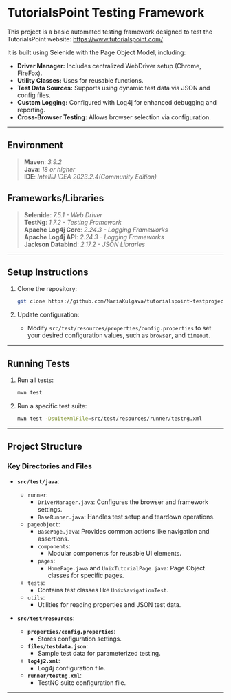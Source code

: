 # TutorialsPoint Testing Framework

This project is a basic automated testing framework designed to test the TutorialsPoint website: https://www.tutorialspoint.com/


It is built using Selenide with the Page Object Model, including:

- **Driver Manager:** Includes centralized WebDriver setup (Chrome, FireFox).
- **Utility Classes:** Uses for reusable functions.
- **Test Data Sources:** Supports using dynamic test data via JSON and config files.
- **Custom Logging:** Configured with Log4j for enhanced debugging and reporting.
- **Cross-Browser Testing:** Allows browser selection via configuration.

---

## **Environment**
> **Maven**: <em>3.9.2</em><br/>
> **Java**: <em>18 or higher</em><br/>
> **IDE**: <em>IntelliJ IDEA 2023.2.4(Community Edition)</em><br/>

## **Frameworks/Libraries**
> **Selenide**: <em>7.5.1 - Web Driver</em><br/>
> **TestNg**: <em>1.7.2 - Testing Framework</em><br/>
> **Apache Log4j Core**: <em>2.24.3 - Logging Frameworks</em><br/>
> **Apache Log4j API**: <em>2.24.3 - Logging Frameworks</em><br/>
> **Jackson Databind**: <em>2.17.2 - JSON Libraries</em><br/>

---

## Setup Instructions

1. Clone the repository:

   ```bash
   git clone https://github.com/MariaKulgava/tutorialspoint-testproject.git
   ```

2. Update configuration:
    - Modify `src/test/resources/properties/config.properties` to set your desired configuration values, such as `browser`, and `timeout`.

---

## Running Tests

1. Run all tests:

   ```bash
   mvn test
   ```

2. Run a specific test suite:

   ```bash
   mvn test -DsuiteXmlFile=src/test/resources/runner/testng.xml
   ```

---

## Project Structure

### **Key Directories and Files**

- **`src/test/java`**:
   - `runner`:
      - `DriverManager.java`: Configures the browser and framework settings.
      - `BaseRunner.java`: Handles test setup and teardown operations.
   - `pageobject`:
      - `BasePage.java`: Provides common actions like navigation and assertions.
      - `components`:
         - Modular components for reusable UI elements.
      - `pages`:
         - `HomePage.java` and `UnixTutorialPage.java`: Page Object classes for specific pages.
   - `tests`:
      - Contains test classes like `UnixNavigationTest`.
   - `utils`:
      - Utilities for reading properties and JSON test data.

- **`src/test/resources`**:
   - **`properties/config.properties`**:
      - Stores configuration settings.
   - **`files/testdata.json`**:
      - Sample test data for parameterized testing.
   - **`log4j2.xml`**:
      - Log4j configuration file.
   - **`runner/testng.xml`**:
      - TestNG suite configuration file.

---
